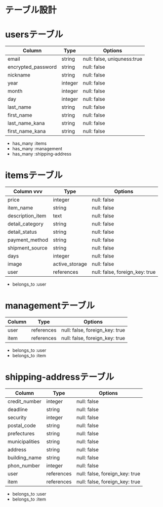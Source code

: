 # テーブル設計
# usersテーブル
| Column               | Type    | Options                     |
| -------------------- | ------- | --------------------------- |
| email                | string  | null: false, uniquness:true |
| encrypted_password   | string  | null: false                 |
| nickname             | string  | null: false                 |
| year                 | integer | null: false                 |
| month                | integer | null: false                 |
| day                  | integer | null: false                 |
| last_name            | string  | null: false                 |
| first_name           | string  | null: false                 |
| last_name_kana       | string  | null: false                 |
| first_name_kana      | string  | null: false                 |

- has_many :items
- has_many :management
- has_many :shipping-address



# itemsテーブル
| Column vvv       | Type           | Options                        |
| ---------------- | -------------- | ------------------------------ |
| price            | integer        | null: false                    |
| item_name        | string         | null: false                    |
| description_item | text           | null: false                    |
| detail_category  | string         | null: false                    |
| detail_status    | string         | null: false                    |
| payment_method   | string         | null: false                    |
| shipment_source  | string         | null: false                    |
| days             | integer        | null: false                    |
| image            | active_storage | null: false                    |
| user             | references     | null: false, foreign_key: true |

- belongs_to :user

# managementテーブル

| Column       | Type       | Options                        |
| ------------ | ---------- | -----------                    |
| user         | references | null: false, foreign_key: true |
| item         | references | null: false, foreign_key: true |

- belongs_to :user
- belongs_to :item

# shipping-addressテーブル
| Column         | Type       | Options                        |
|--------------- | ---------- | ------------------------------ |
| credit_number  | integer    | null: false                    |
| deadline       | string     | null: false                    |
| security       | integer    | null: false                    |
| postal_code    | string     | null: false                    |
| prefectures    | string     | null: false                    |
| municipalities | string     | null: false                    |
| address        | string     | null: false                    |
| building_name  | string     | null: false                    |
| phon_number    | integer    | null: false                    |
| user           | references | null: false, foreign_key: true |
| item           | references | null: false, foreign_key: true |

- belongs_to :user
- belongs_to :item